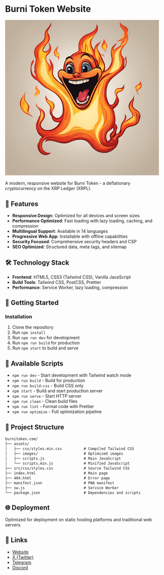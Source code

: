 # Burni Token Website

![Burni Token](assets/images/favicon-32x32.png)

A modern, responsive website for Burni Token - a deflationary cryptocurrency on the XRP Ledger (XRPL).

## 🚀 Features

- **Responsive Design**: Optimized for all devices and screen sizes
- **Performance Optimized**: Fast loading with lazy loading, caching, and compression
- **Multilingual Support**: Available in 14 languages
- **Progressive Web App**: Installable with offline capabilities
- **Security Focused**: Comprehensive security headers and CSP
- **SEO Optimized**: Structured data, meta tags, and sitemap

## 🛠️ Technology Stack

- **Frontend**: HTML5, CSS3 (Tailwind CSS), Vanilla JavaScript
- **Build Tools**: Tailwind CSS, PostCSS, Prettier
- **Performance**: Service Worker, lazy loading, compression

## 🚀 Getting Started

### Installation

1. Clone the repository
2. Run `npm install`
3. Run `npm run dev` for development
4. Run `npm run build` for production
5. Run `npm start` to build and serve

## 📜 Available Scripts

- `npm run dev` - Start development with Tailwind watch mode
- `npm run build` - Build for production
- `npm run build:css` - Build CSS only
- `npm start` - Build and start production server
- `npm run serve` - Start HTTP server
- `npm run clean` - Clean build files
- `npm run lint` - Format code with Prettier
- `npm run optimize` - Full optimization pipeline

## 📁 Project Structure

```
burnitoken.com/
├── assets/
│   ├── css/styles.min.css          # Compiled Tailwind CSS
│   ├── images/                     # Optimized images
│   ├── scripts.js                  # Main JavaScript
│   └── scripts.min.js              # Minified JavaScript
├── src/css/styles.css              # Source Tailwind CSS
├── index.html                      # Main page
├── 404.html                        # Error page
├── manifest.json                   # PWA manifest
├── sw.js                           # Service Worker
└── package.json                    # Dependencies and scripts
```

## 🌐 Deployment

Optimized for deployment on static hosting platforms and traditional web servers.

## 🔗 Links

- [Website](https://burnitoken.com)
- [X (Twitter)](https://x.com/burnicoin)
- [Telegram](https://t.me/burnicoin)
- [Discord](https://discord.gg/burnicoin)
